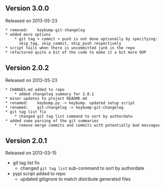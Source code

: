 
Version 3.0.0
----------------------

Released on 2013-05-23

    * removed:    keybump-git-changelog
    * added more options
        * git tag + commit + push is not done optionally by specifying:
          skip_tag, skip_commit, skip_push respectively
    * script fails when there is uncommitted junk in the repo
    * refactored quite a bit of the code to make it a bit more OOP


Version 2.0.2
----------------------

Released on 2013-05-23

    * CHANGES.md added to repo
        * added changelog summary for 2.0.1
    * minor updates to project README.md
    * renamed:    keybump.py -> keybump. updated setup script
    * renamed:    git-changelog -> keybump-git-changelog
    * git tag list fix
        * changed git tag list command to sort by authordate
    * added some parsing of the git summaries
        * remove merge commits and commits with potentially bad messages


Version 2.0.1
----------------------

Released on 2013-03-15

  * git tag list fix
      * changed `git tag list` sub-command to sort by authordate
  * pypi script added to repo
      * updated gitignore to match distribute generated files

